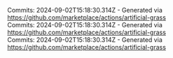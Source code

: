 Commits: 2024-09-02T15:18:30.314Z - Generated via https://github.com/marketplace/actions/artificial-grass
<br>
Commits: 2024-09-02T15:18:30.314Z - Generated via https://github.com/marketplace/actions/artificial-grass
<br>
Commits: 2024-09-02T15:18:30.314Z - Generated via https://github.com/marketplace/actions/artificial-grass
<br>
